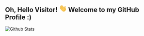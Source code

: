 <h2 align="left">Oh, Hello Visitor! <img src="https://raw.githubusercontent.com/ABSphreak/ABSphreak/master/gifs/Hi.gif" height="25"/> Welcome to my GitHub Profile :)</h2>
 
  ![Github Stats](https://github-readme-stats.vercel.app/api?username=NamelessN3K0&count_private=true&show_icons=true&include_all_commits=true&theme=blue-green)

